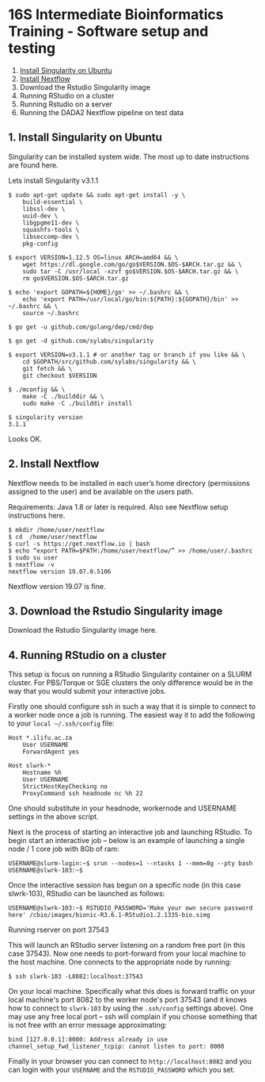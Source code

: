 # 16S Intermediate Bioinformatics Training -  Software setup and testing

1. [Install Singularity on Ubuntu](#1.-install-singularity-on-ubuntu)
2. [Install Nextflow](#2.-install-nextflow)
3. Download the Rstudio Singularity image
4. Running RStudio on a cluster
5. Running Rstudio on a server
6. Running the DADA2 Nextflow pipeline on test data

## 1. Install Singularity on Ubuntu

Singularity can be installed system wide. The most up to date instructions are found here.

Lets install Singularity v3.1.1

```
$ sudo apt-get update && sudo apt-get install -y \
    build-essential \
    libssl-dev \
    uuid-dev \
    libgpgme11-dev \
    squashfs-tools \
    libseccomp-dev \
    pkg-config

$ export VERSION=1.12.5 OS=linux ARCH=amd64 && \
    wget https://dl.google.com/go/go$VERSION.$OS-$ARCH.tar.gz && \
    sudo tar -C /usr/local -xzvf go$VERSION.$OS-$ARCH.tar.gz && \
    rm go$VERSION.$OS-$ARCH.tar.gz

$ echo 'export GOPATH=${HOME}/go' >> ~/.bashrc && \
    echo 'export PATH=/usr/local/go/bin:${PATH}:${GOPATH}/bin' >> ~/.bashrc && \
    source ~/.bashrc

$ go get -u github.com/golang/dep/cmd/dep

$ go get -d github.com/sylabs/singularity

$ export VERSION=v3.1.1 # or another tag or branch if you like && \
    cd $GOPATH/src/github.com/sylabs/singularity && \
    git fetch && \
    git checkout $VERSION

$ ./mconfig && \
    make -C ./builddir && \
    sudo make -C ./builddir install
 
$ singularity version
3.1.1
```

Looks OK.

## 2. Install Nextflow
Nextflow needs to be installed in each user’s home directory (permissions assigned to the user) and be available on the users path.

Requirements: Java 1.8 or later is required. Also see Nextflow setup instructions here.

```
$ mkdir /home/user/nextflow
$ cd  /home/user/nextflow
$ curl -s https://get.nextflow.io | bash
$ echo “export PATH=$PATH:/home/user/nextflow/” >> /home/user/.bashrc
$ sudo su user
$ nextflow -v
nextflow version 19.07.0.5106
```

Nextflow version 19.07 is fine.

## 3. Download the Rstudio Singularity image
Download the Rstudio Singularity image here.

## 4. Running RStudio on a cluster
This setup is focus on running a RStudio Singularity container on a SLURM cluster. For PBS/Torque or SGE clusters the only difference would be in the way that you would submit your interactive jobs. 

Firstly one should configure ssh in such a way that it is simple to connect to a worker node once a job is running. The easiest way it to add the following to your `local ~/.ssh/config` file:

```
Host *.ilifu.ac.za
    User USERNAME
    ForwardAgent yes

Host slwrk-*
    Hostname %h
    User USERNAME
    StrictHostKeyChecking no
    ProxyCommand ssh headnode nc %h 22
```

One should substitute in your headnode, workernode and USERNAME settings in the above script.

Next is the process of starting an interactive job and launching RStudio. To begin start an interactive job – below is an example of launching a single node / 1 core job with 8Gb of ram:

```
USERNAME@slurm-login:~$ srun --nodes=1 --ntasks 1 --mem=8g --pty bash
USERNAME@slwrk-103:~$
```

Once the interactive session has begun on a specific node (in this case slwrk-103), RStudio can be launched as follows:

```
USERNAME@slwrk-103:~$ RSTUDIO_PASSWORD='Make your own secure password here' /cbio/images/bionic-R3.6.1-RStudio1.2.1335-bio.simg
```

Running rserver on port 37543

This will launch an RStudio server listening on a random free port (in this case 37543). Now one needs to port-forward from your local machine to the host machine. One connects to the appropriate node by running:

```
$ ssh slwrk-103 -L8082:localhost:37543
```

On your local machine. Specifically what this does is forward traffic on your local machine's port 8082 to the worker node's port 37543 (and it knows how to connect to `slwrk-103` by using the `.ssh/config` settings above). One may use any free local port – ssh will complain if you choose something that is not free with an error message approximating:

```
bind [127.0.0.1]:8000: Address already in use
channel_setup_fwd_listener_tcpip: cannot listen to port: 8000
```
Finally in your browser you can connect to `http://localhost:8082` and you can login with your `USERNAME` and the `RSTUDIO_PASSWORD` which you set.
